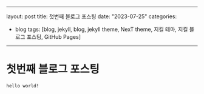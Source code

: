 ---
layout: post
title: 첫번째 블로그 포스팅
date: "2023-07-25"
categories: 
- blog
tags: [blog, jekyll, blog, jekyll theme, NexT theme, 지킬 테마, 지킬 블로그 포스팅, GitHub Pages]
---- 

# 첫번째 블로그 포스팅

```
hello world!
```